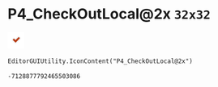 # P4_CheckOutLocal@2x `32x32`
<img src="/img/P4_CheckOutLocal@2x.png" width=32 height=32>

``` CSharp
EditorGUIUtility.IconContent("P4_CheckOutLocal@2x")
```
```
-7128877792465503086
```

